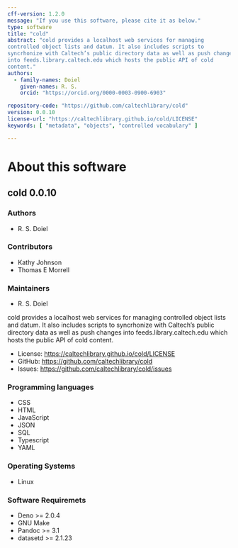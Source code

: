 ```yaml
---
cff-version: 1.2.0
message: "If you use this software, please cite it as below."
type: software
title: "cold"
abstract: "cold provides a localhost web services for managing
controlled object lists and datum. It also includes scripts to
syncrhonize with Caltech’s public directory data as well as push changes
into feeds.library.caltech.edu which hosts the public API of cold
content."
authors:
  - family-names: Doiel
    given-names: R. S.
    orcid: "https://orcid.org/0000-0003-0900-6903"

repository-code: "https://github.com/caltechlibrary/cold"
version: 0.0.10
license-url: "https://caltechlibrary.github.io/cold/LICENSE"
keywords: [ "metadata", "objects", "controlled vocabulary" ]

---
```


About this software
===================

## cold 0.0.10

### Authors

- R. S. Doiel

### Contributors

- Kathy Johnson
- Thomas E Morrell

### Maintainers

- R. S. Doiel

cold provides a localhost web services for managing controlled object
lists and datum. It also includes scripts to syncrhonize with Caltech’s
public directory data as well as push changes into
feeds.library.caltech.edu which hosts the public API of cold content.

- License: <https://caltechlibrary.github.io/cold/LICENSE>
- GitHub: <https://github.com/caltechlibrary/cold>
- Issues: <https://github.com/caltechlibrary/cold/issues>


### Programming languages

- CSS
- HTML
- JavaScript
- JSON
- SQL
- Typescript
- YAML

### Operating Systems

- Linux

### Software Requiremets

- Deno &gt;= 2.0.4
- GNU Make
- Pandoc &gt;= 3.1
- datasetd &gt;= 2.1.23

